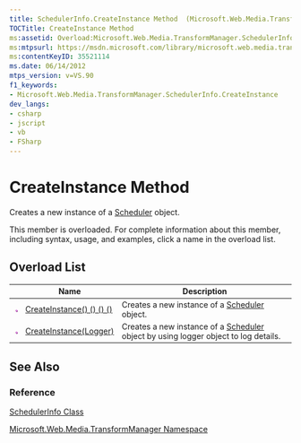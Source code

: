 ```yaml
---
title: SchedulerInfo.CreateInstance Method  (Microsoft.Web.Media.TransformManager)
TOCTitle: CreateInstance Method
ms:assetid: Overload:Microsoft.Web.Media.TransformManager.SchedulerInfo.CreateInstance
ms:mtpsurl: https://msdn.microsoft.com/library/microsoft.web.media.transformmanager.schedulerinfo.createinstance(v=VS.90)
ms:contentKeyID: 35521114
ms.date: 06/14/2012
mtps_version: v=VS.90
f1_keywords:
- Microsoft.Web.Media.TransformManager.SchedulerInfo.CreateInstance
dev_langs:
- csharp
- jscript
- vb
- FSharp
---
```


# CreateInstance Method

Creates a new instance of a [Scheduler](scheduler-class-microsoft-web-media-transformmanager.md) object.

This member is overloaded. For complete information about this member, including syntax, usage, and examples, click a name in the overload list.

## Overload List

||Name|Description|
|--- |--- |--- |
|![Public method](images/Hh125771.pubmethod(en-us,VS.90).gif "Public method")|[CreateInstance() () () ()](schedulerinfo-createinstance-method-microsoft-web-media-transformmanager_1.md)|Creates a new instance of a [Scheduler](scheduler-class-microsoft-web-media-transformmanager.md) object.|
|![Public method](images/Hh125771.pubmethod(en-us,VS.90).gif "Public method")|[CreateInstance(Logger)](schedulerinfo-createinstance-method-logger-microsoft-web-media-transformmanager.md)|Creates a new instance of a [Scheduler](scheduler-class-microsoft-web-media-transformmanager.md) object by using logger object to log details.|

## See Also

### Reference

[SchedulerInfo Class](schedulerinfo-class-microsoft-web-media-transformmanager.md)

[Microsoft.Web.Media.TransformManager Namespace](microsoft-web-media-transformmanager-namespace.md)

